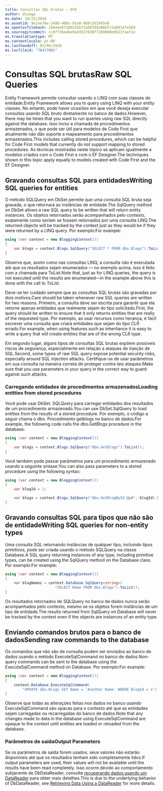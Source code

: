 ```yaml
---
title: Consultas SQL brutas – EF6
author: divega
ms.date: 10/23/2016
ms.assetid: 9e1ee76e-2499-408c-81e8-9b6c5d1945a0
ms.openlocfilehash: 168aee67186535bf2a50705e86bfc5a88147e369
ms.sourcegitcommit: cc0ff36e46e9ed3527638f7208000e8521faef2e
ms.translationtype: MT
ms.contentlocale: pt-BR
ms.lasthandoff: 03/06/2020
ms.locfileid: "78417091"
---
```

# <a name="raw-sql-queries"></a><span data-ttu-id="a3215-102">Consultas SQL brutas</span><span class="sxs-lookup"><span data-stu-id="a3215-102">Raw SQL Queries</span></span>
<span data-ttu-id="a3215-103">Entity Framework permite consultar usando o LINQ com suas classes de entidade.</span><span class="sxs-lookup"><span data-stu-id="a3215-103">Entity Framework allows you to query using LINQ with your entity classes.</span></span> <span data-ttu-id="a3215-104">No entanto, pode haver ocasiões em que você deseja executar consultas usando SQL bruto diretamente no banco de dados.</span><span class="sxs-lookup"><span data-stu-id="a3215-104">However, there may be times that you want to run queries using raw SQL directly against the database.</span></span> <span data-ttu-id="a3215-105">Isso inclui a chamada de procedimentos armazenados, o que pode ser útil para modelos de Code First que atualmente não dão suporte a mapeamento para procedimentos armazenados.</span><span class="sxs-lookup"><span data-stu-id="a3215-105">This includes calling stored procedures, which can be helpful for Code First models that currently do not support mapping to stored procedures.</span></span> <span data-ttu-id="a3215-106">As técnicas mostradas neste tópico se aplicam igualmente a modelos criados com o Code First e com o EF Designer.</span><span class="sxs-lookup"><span data-stu-id="a3215-106">The techniques shown in this topic apply equally to models created with Code First and the EF Designer.</span></span>  

## <a name="writing-sql-queries-for-entities"></a><span data-ttu-id="a3215-107">Gravando consultas SQL para entidades</span><span class="sxs-lookup"><span data-stu-id="a3215-107">Writing SQL queries for entities</span></span>  

<span data-ttu-id="a3215-108">O método SQLQuery em DbSet permite que uma consulta SQL bruta seja gravada, o que retornará as instâncias de entidade.</span><span class="sxs-lookup"><span data-stu-id="a3215-108">The SqlQuery method on DbSet allows a raw SQL query to be written that will return entity instances.</span></span> <span data-ttu-id="a3215-109">Os objetos retornados serão acompanhados pelo contexto, exatamente como seriam se fossem retornados por uma consulta LINQ.</span><span class="sxs-lookup"><span data-stu-id="a3215-109">The returned objects will be tracked by the context just as they would be if they were returned by a LINQ query.</span></span> <span data-ttu-id="a3215-110">Por exemplo:</span><span class="sxs-lookup"><span data-stu-id="a3215-110">For example:</span></span>  

``` csharp  
using (var context = new BloggingContext())
{
    var blogs = context.Blogs.SqlQuery("SELECT * FROM dbo.Blogs").ToList();
}
```  

<span data-ttu-id="a3215-111">Observe que, assim como nas consultas LINQ, a consulta não é executada até que os resultados sejam enumerados — no exemplo acima, isso é feito com a chamada para ToList.</span><span class="sxs-lookup"><span data-stu-id="a3215-111">Note that, just as for LINQ queries, the query is not executed until the results are enumerated—in the example above this is done with the call to ToList.</span></span>  

<span data-ttu-id="a3215-112">Deve-se ter cuidado sempre que as consultas SQL brutas são gravadas por dois motivos.</span><span class="sxs-lookup"><span data-stu-id="a3215-112">Care should be taken whenever raw SQL queries are written for two reasons.</span></span> <span data-ttu-id="a3215-113">Primeiro, a consulta deve ser escrita para garantir que ela retorne apenas entidades que realmente sejam do tipo solicitado.</span><span class="sxs-lookup"><span data-stu-id="a3215-113">First, the query should be written to ensure that it only returns entities that are really of the requested type.</span></span> <span data-ttu-id="a3215-114">Por exemplo, ao usar recursos como herança, é fácil escrever uma consulta que criará entidades que sejam do tipo CLR errado.</span><span class="sxs-lookup"><span data-stu-id="a3215-114">For example, when using features such as inheritance it is easy to write a query that will create entities that are of the wrong CLR type.</span></span>  

<span data-ttu-id="a3215-115">Em segundo lugar, alguns tipos de consultas SQL brutas expõem possíveis riscos de segurança, especialmente em relação a ataques de injeção de SQL.</span><span class="sxs-lookup"><span data-stu-id="a3215-115">Second, some types of raw SQL query expose potential security risks, especially around SQL injection attacks.</span></span> <span data-ttu-id="a3215-116">Certifique-se de usar parâmetros em sua consulta na maneira correta de proteger contra tais ataques.</span><span class="sxs-lookup"><span data-stu-id="a3215-116">Make sure that you use parameters in your query in the correct way to guard against such attacks.</span></span>  

### <a name="loading-entities-from-stored-procedures"></a><span data-ttu-id="a3215-117">Carregando entidades de procedimentos armazenados</span><span class="sxs-lookup"><span data-stu-id="a3215-117">Loading entities from stored procedures</span></span>  

<span data-ttu-id="a3215-118">Você pode usar DbSet. SQLQuery para carregar entidades dos resultados de um procedimento armazenado.</span><span class="sxs-lookup"><span data-stu-id="a3215-118">You can use DbSet.SqlQuery to load entities from the results of a stored procedure.</span></span> <span data-ttu-id="a3215-119">Por exemplo, o código a seguir chama o dbo. Procedimento getblogs no banco de dados:</span><span class="sxs-lookup"><span data-stu-id="a3215-119">For example, the following code calls the dbo.GetBlogs procedure in the database:</span></span>  

``` csharp
using (var context = new BloggingContext())
{
    var blogs = context.Blogs.SqlQuery("dbo.GetBlogs").ToList();
}
```  

<span data-ttu-id="a3215-120">Você também pode passar parâmetros para um procedimento armazenado usando a seguinte sintaxe:</span><span class="sxs-lookup"><span data-stu-id="a3215-120">You can also pass parameters to a stored procedure using the following syntax:</span></span>  

``` csharp
using (var context = new BloggingContext())
{
    var blogId = 1;

    var blogs = context.Blogs.SqlQuery("dbo.GetBlogById @p0", blogId).Single();
}
```  

## <a name="writing-sql-queries-for-non-entity-types"></a><span data-ttu-id="a3215-121">Gravando consultas SQL para tipos que não são de entidade</span><span class="sxs-lookup"><span data-stu-id="a3215-121">Writing SQL queries for non-entity types</span></span>  

<span data-ttu-id="a3215-122">Uma consulta SQL retornando instâncias de qualquer tipo, incluindo tipos primitivos, pode ser criada usando o método SQLQuery na classe Database.</span><span class="sxs-lookup"><span data-stu-id="a3215-122">A SQL query returning instances of any type, including primitive types, can be created using the SqlQuery method on the Database class.</span></span> <span data-ttu-id="a3215-123">Por exemplo:</span><span class="sxs-lookup"><span data-stu-id="a3215-123">For example:</span></span>  

``` csharp
using (var context = new BloggingContext())
{
    var blogNames = context.Database.SqlQuery<string>(
                       "SELECT Name FROM dbo.Blogs").ToList();
}
```  

<span data-ttu-id="a3215-124">Os resultados retornados de SQLQuery no banco de dados nunca serão acompanhados pelo contexto, mesmo se os objetos forem instâncias de um tipo de entidade.</span><span class="sxs-lookup"><span data-stu-id="a3215-124">The results returned from SqlQuery on Database will never be tracked by the context even if the objects are instances of an entity type.</span></span>  

## <a name="sending-raw-commands-to-the-database"></a><span data-ttu-id="a3215-125">Enviando comandos brutos para o banco de dados</span><span class="sxs-lookup"><span data-stu-id="a3215-125">Sending raw commands to the database</span></span>  

<span data-ttu-id="a3215-126">Os comandos que não são de consulta podem ser enviados ao banco de dados usando o método ExecuteSqlCommand no banco de dados.</span><span class="sxs-lookup"><span data-stu-id="a3215-126">Non-query commands can be sent to the database using the ExecuteSqlCommand method on Database.</span></span> <span data-ttu-id="a3215-127">Por exemplo:</span><span class="sxs-lookup"><span data-stu-id="a3215-127">For example:</span></span>  

``` csharp
using (var context = new BloggingContext())
{
    context.Database.ExecuteSqlCommand(
        "UPDATE dbo.Blogs SET Name = 'Another Name' WHERE BlogId = 1");
}
```  

<span data-ttu-id="a3215-128">Observe que todas as alterações feitas nos dados no banco usando ExecuteSqlCommand são opacas para o contexto até que as entidades sejam carregadas ou recarregadas do banco de dados.</span><span class="sxs-lookup"><span data-stu-id="a3215-128">Note that any changes made to data in the database using ExecuteSqlCommand are opaque to the context until entities are loaded or reloaded from the database.</span></span>  

### <a name="output-parameters"></a><span data-ttu-id="a3215-129">Parâmetros de saída</span><span class="sxs-lookup"><span data-stu-id="a3215-129">Output Parameters</span></span>  

<span data-ttu-id="a3215-130">Se os parâmetros de saída forem usados, seus valores não estarão disponíveis até que os resultados tenham sido completamente lidos.</span><span class="sxs-lookup"><span data-stu-id="a3215-130">If output parameters are used, their values will not be available until the results have been read completely.</span></span> <span data-ttu-id="a3215-131">Isso ocorre devido ao comportamento subjacente de DbDataReader, consulte [recuperando dados usando um DataReader](https://go.microsoft.com/fwlink/?LinkID=398589) para obter mais detalhes.</span><span class="sxs-lookup"><span data-stu-id="a3215-131">This is due to the underlying behavior of DbDataReader, see [Retrieving Data Using a DataReader](https://go.microsoft.com/fwlink/?LinkID=398589) for more details.</span></span>  
